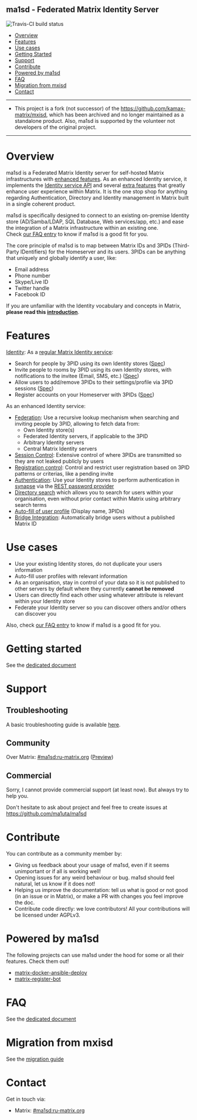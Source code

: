 ma1sd - Federated Matrix Identity Server
----------------------------------------
![Travis-CI build status](https://travis-ci.org/ma1uta/ma1sd.svg?branch=master)  

- [Overview](#overview)
- [Features](#features)
- [Use cases](#use-cases)
- [Getting Started](#getting-started)
- [Support](#support)
- [Contribute](#contribute)
- [Powered by ma1sd](#powered-by-ma1sd)
- [FAQ](#faq)
- [Migration from mxisd](#migration-from-mxisd)
- [Contact](#contact)

---

* This project is a fork (not successor) of the https://github.com/kamax-matrix/mxisd, which has been archived and no longer maintained as a standalone product.
Also, ma1sd is supported by the volunteer not developers of the original project.

---

# Overview
ma1sd is a Federated Matrix Identity server for self-hosted Matrix infrastructures with [enhanced features](#features).
As an enhanced Identity service, it implements the [Identity service API](https://matrix.org/docs/spec/identity_service/r0.2.0.html)
and several [extra features](#features) that greatly enhance user experience within Matrix.
It is the one stop shop for anything regarding Authentication, Directory and Identity management in Matrix built in a
single coherent product.

ma1sd is specifically designed to connect to an existing on-premise Identity store (AD/Samba/LDAP, SQL Database,
Web services/app, etc.) and ease the integration of a Matrix infrastructure within an existing one.  
Check [our FAQ entry](docs/faq.md#what-kind-of-setup-is-ma1sd-really-designed-for) to know if ma1sd is a good fit for you.

The core principle of ma1sd is to map between Matrix IDs and 3PIDs (Third-Party IDentifiers) for the Homeserver and its
users. 3PIDs can be anything that uniquely and globally identify a user, like:
- Email address
- Phone number
- Skype/Live ID
- Twitter handle
- Facebook ID

If you are unfamiliar with the Identity vocabulary and concepts in Matrix, **please read this [introduction](docs/concepts.md)**.  

# Features
[Identity](docs/features/identity.md): As a [regular Matrix Identity service](https://matrix.org/docs/spec/identity_service/r0.2.0.html#general-principles):
- Search for people by 3PID using its own Identity stores
  ([Spec](https://matrix.org/docs/spec/identity_service/r0.2.0.html#association-lookup))
- Invite people to rooms by 3PID using its own Identity stores, with notifications to the invitee (Email, SMS, etc.)
  ([Spec](https://matrix.org/docs/spec/identity_service/r0.2.0.html#invitation-storage))
- Allow users to add/remove 3PIDs to their settings/profile via 3PID sessions
  ([Spec](https://matrix.org/docs/spec/identity_service/r0.2.0.html#establishing-associations))
- Register accounts on your Homeserver with 3PIDs
  ([Spec](https://matrix.org/docs/spec/identity_service/r0.2.0.html#establishing-associations))

As an enhanced Identity service:
- [Federation](docs/features/federation.md): Use a recursive lookup mechanism when searching and inviting people by 3PID,
  allowing to fetch data from:
  - Own Identity store(s)
  - Federated Identity servers, if applicable to the 3PID
  - Arbitrary Identity servers
  - Central Matrix Identity servers
- [Session Control](docs/threepids/session/session.md): Extensive control of where 3PIDs are transmitted so they are not
  leaked publicly by users
- [Registration control](docs/features/registration.md): Control and restrict user registration based on 3PID patterns or criterias, like a pending invite
- [Authentication](docs/features/authentication.md): Use your Identity stores to perform authentication in [synapse](https://github.com/matrix-org/synapse)
  via the [REST password provider](https://github.com/kamax-io/matrix-synapse-rest-auth)
- [Directory search](docs/features/directory.md) which allows you to search for users within your organisation,
  even without prior contact within Matrix using arbitrary search terms
- [Auto-fill of user profile](docs/features/authentication.md#profile-auto-fill) (Display name, 3PIDs)
- [Bridge Integration](docs/features/bridge-integration.md): Automatically bridge users without a published Matrix ID

# Use cases
- Use your existing Identity stores, do not duplicate your users information
- Auto-fill user profiles with relevant information
- As an organisation, stay in control of your data so it is not published to other servers by default where they
  currently **cannot be removed**
- Users can directly find each other using whatever attribute is relevant within your Identity store
- Federate your Identity server so you can discover others and/or others can discover you

Also, check [our FAQ entry](docs/faq.md#what-kind-of-setup-is-ma1sd-really-designed-for) to know if ma1sd is a good fit for you.

# Getting started
See the [dedicated document](docs/getting-started.md)

# Support
## Troubleshooting
A basic troubleshooting guide is available [here](docs/troubleshooting.md).

## Community
Over Matrix: [#ma1sd:ru-matrix.org](https://matrix.to/#/#ma1sd:ru-matrix.org) ([Preview](https://view.matrix.org/room/!CxwBdgAlaphCARnKTA:ru-matrix.org/))

## Commercial
Sorry, I cannot provide commercial support (at least now). But always try to help you.

Don't hesitate to ask about project and feel free to create issues at https://github.com/ma1uta/ma1sd

# Contribute 
You can contribute as a community member by:
- Giving us feedback about your usage of ma1sd, even if it seems unimportant or if all is working well!
- Opening issues for any weird behaviour or bug. ma1sd should feel natural, let us know if it does not!
- Helping us improve the documentation: tell us what is good or not good (in an issue or in Matrix), or make a PR with
changes you feel improve the doc.
- Contribute code directly: we love contributors! All your contributions will be licensed under AGPLv3.

# Powered by ma1sd
The following projects can use ma1sd under the hood for some or all their features. Check them out!
- [matrix-docker-ansible-deploy](https://github.com/spantaleev/matrix-docker-ansible-deploy)
- [matrix-register-bot](https://github.com/krombel/matrix-register-bot)

# FAQ
See the [dedicated document](docs/faq.md)

# Migration from mxisd

See the [migration guide](docs/migration-from-mxisd.md)

# Contact
Get in touch via:
- Matrix: [#ma1sd:ru-matrix.org](https://matrix.to/#/#ma1sd:ru-matrix.org)
